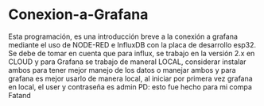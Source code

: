 # Conexion-a-Grafana
Esta programación, es una introducción breve a la conexión a grafana mediante el uso de NODE-RED e InfluxDB con la placa de desarrollo esp32.
Se debe de tomar en cuenta que para influx, se trabajo en la versión 2.x en CLOUD y para Grafana se trabajo de maneral LOCAL, considerar instalar ambos para tener mejor manejo de los datos o manejar ambos y para grafana es mejor usarlo de manera local, al iniciar por primera vez grafana en local, el user y contraseña es admin
PD: esto fue hecho para mi compa Fatand

